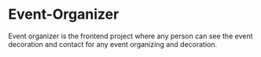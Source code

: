 # Event-Organizer
Event organizer is the frontend project where any person can see the event decoration and contact for any event organizing and decoration.
